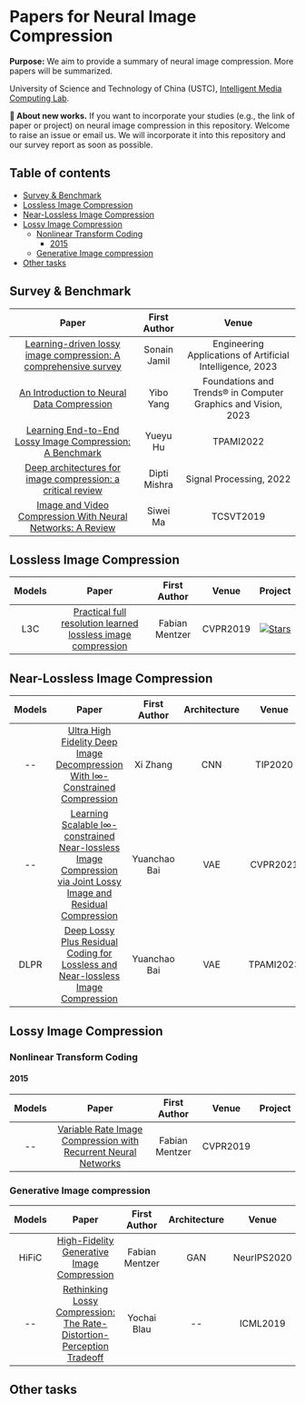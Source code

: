 # Papers for Neural Image Compression
**Purpose:** We aim to provide a summary of neural image compression. More papers will be summarized. 

University of Science and Technology of China (USTC), [Intelligent Media Computing Lab](https://faculty.ustc.edu.cn/chenzhibo).

**📌 About new works.** If you want to incorporate your studies (e.g., the link of paper or project) on neural image compression in this repository. Welcome to raise an issue or email us. We will incorporate it into this repository and our survey report as soon as possible.

## Table of contents
- [Survey & Benchmark](#survey--benchmark)
- [Lossless Image Compression](#lossless-image-compression)
- [Near-Lossless Image Compression](#near-lossless-image-compressio)
- [Lossy Image Compression](#lossy-image-compression)
  - [Nonlinear Transform Coding](#nonlinear-transform-coding)
    - [2015](#2015)
  - [Generative Image compression](#generative-image-compression)
- [Other tasks](#other-tasks)
<!-- variable rate, adjustable complexity, scalable coding, light field, stereo image and so on  -->
<!--   - [RNN-style](#RNN-style)
  - [VAE-style](#VAE-style)
  - [INR-style](#INR-style)
  - [Invertible transform style](#Invertible-transform-style) -->

## Survey & Benchmark
| Paper | First Author | Venue | 
| :---: | :--: | :--:|
| [Learning-driven lossy image compression: A comprehensive survey](https://pdf.sciencedirectassets.com/craft/capi/cfts/init?s=1800&p=%2F271095%2F1-s2.0-S0952197623X00062%2F1-s2.0-S0952197623005456%2Fmain.pdf&q=X-Amz-Security-Token%3DIQoJb3JpZ2luX2VjEDAaCXVzLWVhc3QtMSJHMEUCIQCzU9L5wxeAKV80LYPeR39i%252FzbHZoIZUIeMCC77kaHX4gIgE90FyXF%252F6mhPJRBJ3s3sGDezW0tafHKCsJdg0O7VGf0qsgUIWRAFGgwwNTkwMDM1NDY4NjUiDNxs9Kz0fLxBcImx8iqPBWoRr7ZWE%252FK%252FrjZpGWiYCmE9fOhDr8hENnhiuT3M3UfjJLjeU224%252BtfmfYmjqVjYNUXLohyUgpdjSIWA1DpPWB8jSc2WoHG36lr1cqtrgG2oMP1keYi6aih0PztvH3uB2LOBlVM5lesO9fuFcQb7ZE0hmq84xgI%252F%252Bhpa%252BanrKZ%252BZXRkmM8aMq1pl%252F45JwU%252BwzmbI3hgaB3hiCiZRkM3vGMRXGCsQcPaukGvT7cHyaJKAkJXs4bGrHYBSv3SLGL0sAXgH0i4roP51sQdnv7hfpfkI90hUlCJA%252Br2U%252BWCyknyei8oVVufPtbe4FqCXu3y0Wl%252B5XsuuClyKeqHACQth6nZC0eJC73wrQjog7p3JcIeQdOiGF%252FjKF3kG4FzNVcMb5TN%252FIHp5MN1bNsWBGaGC3mMQ4E8Vbf6lbn7sn5QFzhnAPW9sKzLFB2jezK4yflNozoI%252FGFJF9MvQSOGeuL0soEMjm4mga6L86WevjekCct9OTVdDiifC2qBLZs8jxUtUzTPVqxBep6uTsYAFAiX76FR505PIg0HvtdsCPomOvzO0wBx6mjpiRBJFij4HaR9Z4B4kRr7Rh3ULpQmxzfI062bahByCkcNra1zmusxPITXzcvF%252FqJhVSMsbOz%252FTeX0jG%252FQleRcj6AByMKo3RZxgrnPubWkBCkNhPkEyzzqGj0U1ZtC6BtQ494Q5eA7HvfiYLiAS01WUrpWle8VlxACI3UC7v9n%252By0WZftyIc7dxm2sYv3OjaSln13UoGze8dNsJuOEQ5QLfY%252BKavezOkNFhc1TgSCnhvlCRABHt92oQmWDHDfVyUy%252BLabKS40fLFkOsUK5pTBX30iH3qxPjpy5c700zJ7ovYZ9O3cXEh57PLeAw4vCusAY6sQFvJRLroA9%252Bkm1uDP1HyYx%252FrnZ2I8Gdc4Ew%252Bn%252BIYPNg1MfGY0BvIuGLv%252BQTC3Aezoht5pLeGALjiIxtSlu3kmf2bs8qaQ8VSY6%252B2NiXHiXpNpPhg%252BQ38I6H9wGdSFb4eycVchWna4j44gSTJsmk%252BFI4ylDQiwo2%252FhbeS0M75cE3%252BxpCYohDOLjDGCOm4gKaNBJhsbaQev2sE9UxbVtX4ERqBLAIoOXA8qn%252FMyEr5cE%252B0%252BQ%253D%26X-Amz-Algorithm%3DAWS4-HMAC-SHA256%26X-Amz-Date%3D20240402T085523Z%26X-Amz-SignedHeaders%3Dhost%26X-Amz-Expires%3D300%26X-Amz-Credential%3DASIAQ3PHCVTYWD3YANV7%252F20240402%252Fus-east-1%252Fs3%252Faws4_request%26X-Amz-Signature%3D66b388c73a7d69af8228e98690fd84a85f39ca97d7a17971f8aa744f6aa54059%26hash%3Dbc6d3e603135441cdf1f9d7f0ae9074e5af220eecb7f2470a3e14ba0b0596697%26host%3D68042c943591013ac2b2430a89b270f6af2c76d8dfd086a07176afe7c76c2c61%26pii%3DS0952197623005456%26tid%3Dspdf-fa8d856e-3267-4a83-a647-ce18d58a4532%26sid%3D20ee0ed57a6289413b7bb90-eccbb97d3d9egxrqa%26type%3Dclient%26tsoh%3Dd3d3LnNjaWVuY2VkaXJlY3QuY29t%26ua%3D19085d5003045e575c54%26rr%3D86df99843a6c2470%26cc%3Dcn&i=2024-04-02T08%3A55%3A24.253Z&c=pdf_country_code_mismatch&r=86df99887c921fb6&u=https%3A%2F%2Fwww.sciencedirect.com%2F%3Fref%3Dpdf_download%26fr%3DRR-18%26rr%3D86df99887c921fb6&w=interactive&h=eyJrZXkiOiIwNmZzaVZ4MTJjUmExL0JBMGhvTVBnVjEvWStaTUhjZXJza1ZEUFZNWS9qelJJU2kyNzlnQ0ptcjBkNy82WEZVWGRUdnVwZ2V2a2lpdGI2bkowNGl4MjE1bkV0ZUdiUVFNdGtjWDhsZUNWcz0iLCJpdiI6ImU4ZTIwMTdhY2YyMTY3ZjVlNWRkNjhlY2I3YmMxZjk5In0%3D) | Sonain Jamil | Engineering Applications of Artificial Intelligence, 2023 |
| [An Introduction to Neural Data Compression](https://www.nowpublishers.com/article/Download/CGV-107) | Yibo Yang | Foundations and Trends® in Computer Graphics and Vision, 2023 |
| [Learning End-to-End Lossy Image Compression: A Benchmark](https://ieeexplore.ieee.org/stamp/stamp.jsp?tp=&arnumber=9376651) | Yueyu Hu | TPAMI2022 |
| [Deep architectures for image compression: a critical review](https://pdf.sciencedirectassets.com/271605/1-s2.0-S0165168421X00114/1-s2.0-S0165168421003832/main.pdf?X-Amz-Security-Token=IQoJb3JpZ2luX2VjEBMaCXVzLWVhc3QtMSJHMEUCIQC5GoEqdHliSnucTBBMbDXv%2B5PHcIJVLuMC6MaaZ%2B7gjgIgcNW83SAhurkQmcIPlBl2mt6RblyYCO5iXyxX1GEL8BMqswUIPBAFGgwwNTkwMDM1NDY4NjUiDBiGFlE7X2rwZXp52SqQBS3S7QTeCt02yRDis4PHXcUtzlGWtxBiip8a2UL2Zyz%2BVLQfgfM%2BpJYQ58FxVwieWCXRnWGCPqmGo4jiL9ZMAX1Q9xoS50TpanSo%2Ft8zk7UVLJeKzjh2szeqadbCV1oDo1GTLHK3OjCN%2F15T1%2FqwvbPxXmM75pwqLYaTtv6JC7E4FJNbWByIvTw%2BzC1JpD1COoEaJAmDI3LMMzcAjGHGoebGhL8D2EWC0k33kJhb%2FMBcyxHnuavpQKoZUEOONwKujzqH0nUR%2B6gv4BhgF25xtsMuMLQVKD6Ow5thgxFFxXeYRuHmZ%2FVXKrrQaIK8WIyQvUxMK3ZCzAKkrChnR0wfdE6IDpalslcldWrMDZLVJ1uUrt8tNbSVCmVAEqXnse5QXk6VZLzWhTvsEfdVKSLz6VDf40YmRCLecX%2FhBE9S40V%2BIxV7I7tbkWox46wvB5vuia7x%2Bs5fIQUR3i8BMvI%2B4wfae4XKco8WP5Fjw%2BdsUxpGPcv6Vwr7Ax6oXdx62hXn6fOTYumiB7k5QA%2FVsIsQtboKyAEJfy3r3st8ywM2EcFOGopOcTOOyP2E8d2uh8mJG7ns4vs9lkndxrJSx2gL%2FZb4VWiR5lfT8pUb50x8SVOQHJy68jQdAKSDLJM1a30UzZ1Vsq%2B0Rc1K84s35EyihzVGc8N06Myu%2FL4DOy67AXeLkV3AqL8kubhjN0SvvVvxolWTYskZhBAJvXGbMR5wSBJdN9fI80li%2FzuTne%2FSTHySBjgROs1fU8cXJFcQ9Bq6YnNrosqSyutNPlbPMDwY%2F63QQyH7c4o9wpnwpz2bAqyDTW9OWMQZVmE0xsRMPHPzgn9P8Zz24Ie3hXk9dQy1tQzKfkrF0jbOghFIIoAymL%2FPMP3FqLAGOrEBCUj5qKcNgMvStjY6ud4JdJWPRuESRI8CpGLnOdpGiQOhysC%2FIXFoqUIUMRGifW4gDhT6i68psUdqrov%2FRP7krGNbWYg2Yh9N7M%2BNcI8OK1EZ3lFNf5b%2BU4MmHD893GxtU8F9yruyABT8DFH7Qk2U4n24QzxfY%2BQ3ejGGZbDVVW1PtO%2FRRZCWZiSBesB8fJfzxLqYBxLOQl2uSAMPDvKaz0pAThCO53XLuBXLzbw1UURw&X-Amz-Algorithm=AWS4-HMAC-SHA256&X-Amz-Date=20240401T042211Z&X-Amz-SignedHeaders=host&X-Amz-Expires=300&X-Amz-Credential=ASIAQ3PHCVTYY2KDWSVN%2F20240401%2Fus-east-1%2Fs3%2Faws4_request&X-Amz-Signature=dc4d7197bdd66a49e29b7c23d164f9d3090542cf68114ad676a26a0137166cf2&hash=e3a9d9a89a060329beaa3be5baaa68cb6c7d196c18fc4aa5861390e313c898b3&host=68042c943591013ac2b2430a89b270f6af2c76d8dfd086a07176afe7c76c2c61&pii=S0165168421003832&tid=spdf-5ccd6e91-7bce-4d5f-9e50-8720de75d2e4&sid=20ee0ed57a6289413b7bb90-eccbb97d3d9egxrqa&type=client&tsoh=d3d3LnNjaWVuY2VkaXJlY3QuY29t&ua=19085d500357040c0105&rr=86d5cbee1ceb8539&cc=cn&kca=eyJrZXkiOiJaVmdGTnFraUUrRTBzVVQwMjZOWDZ3dWU0Z0tUZ1ZXOXY2dXJpRi9uS1F4SEcwSTRxb1VLU3I5SFlZUWlqaXc5U1JKREl6QS9kUS9YZzE4TTIwTzM3eDM1TzV5dmlqL1JmWjZpMlRrd3RYTkpWSDZVNENJTnJLQmI5c2pUaTNFNitOeU1TVUpTWFliL21oQnVvdkljdmNRTVhPOC9INVNBSXlCeUJ5bVRWMVNydy9tb2RRPT0iLCJpdiI6ImQ0YWY0ZTk5OTBiZmI4ODkyYjA4ZTAxNDZhYTE1MzBkIn0=_1711945335528) | Dipti Mishra | Signal Processing, 2022 |
| [Image and Video Compression With Neural Networks: A Review](https://ieeexplore.ieee.org/stamp/stamp.jsp?tp=&arnumber=8693636) | Siwei Ma | TCSVT2019 |

## Lossless Image Compression
|Models| Paper | First Author | Venue | Project |
| :--: | :---: | :--: | :--:| :--: |
|L3C| [Practical full resolution learned lossless image compression](https://openaccess.thecvf.com/content_CVPR_2019/papers/Mentzer_Practical_Full_Resolution_Learned_Lossless_Image_Compression_CVPR_2019_paper.pdf) | Fabian Mentzer | CVPR2019 | [![Stars](https://img.shields.io/github/stars/fab-jul/L3C-PyTorch.svg?style=social&label=Star)](https://github.com/fab-jul/L3C-PyTorch) |


## Near-Lossless Image Compression
<!-- TODO: xiaoshuai  -->
|Models| Paper | First Author | Architecture | Venue | Project |
| :--: | :---: | :--: | :--: | :--: | :--: |
| -- | [Ultra High Fidelity Deep Image Decompression With l∞-Constrained Compression](https://ieeexplore.ieee.org/document/9277919) | Xi Zhang | CNN | TIP2020 | |
| -- | [Learning Scalable l∞-constrained Near-lossless Image Compression via Joint Lossy Image and Residual Compression](https://openaccess.thecvf.com/content/CVPR2021/papers/Bai_Learning_Scalable_lY-Constrained_Near-Lossless_Image_Compression_via_Joint_Lossy_Image_CVPR_2021_paper.pdf) | Yuanchao Bai | VAE | CVPR2021 |  [![Stars](https://img.shields.io/github/stars/BYchao100/Scalable-Near-lossless-Image-Compression.svg?style=social&label=Star)](https://github.com/BYchao100/Scalable-Near-lossless-Image-Compression) |
| DLPR | [Deep Lossy Plus Residual Coding for Lossless and Near-lossless Image Compression](https://ieeexplore.ieee.org/document/10378746) | Yuanchao Bai | VAE | TPAMI2023 |  [![Stars](https://img.shields.io/github/stars/BYchao100/Deep-Lossy-Plus-Residual-Coding.svg?style=social&label=Star)](https://github.com/BYchao100/Deep-Lossy-Plus-Residual-Coding) |





## Lossy Image Compression
### Nonlinear Transform Coding
#### 2015
|Models| Paper | First Author | Venue | Project |
| :--: | :---: | :--: | :--:| :--: |
| -- | [Variable Rate Image Compression with Recurrent Neural Networks](https://openaccess.thecvf.com/content_CVPR_2019/papers/Mentzer_Practical_Full_Resolution_Learned_Lossless_Image_Compression_CVPR_2019_paper.pdf) | Fabian Mentzer | CVPR2019 |  |

### Generative Image compression
|Models| Paper | First Author | Architecture | Venue | Project |
| :--: | :---: | :--: | :--: | :--: | :--: |
| HiFiC | [High-Fidelity Generative Image Compression](https://proceedings.neurips.cc/paper_files/paper/2020/file/8a50bae297807da9e97722a0b3fd8f27-Paper.pdf) | Fabian Mentzer | GAN | NeurIPS2020 | [![Stars](https://img.shields.io/github/stars/tensorflow/compression.svg?style=social&label=Star)](https://github.com/tensorflow/compression/tree/master/models/hific) |
| -- | [Rethinking Lossy Compression: The Rate-Distortion-Perception Tradeoff](https://proceedings.mlr.press/v97/blau19a/blau19a.pdf) | Yochai Blau | -- | ICML2019 |  |

## Other tasks
